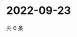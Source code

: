 # 2022-09-23

共 0 条

<!-- BEGIN WEIBO -->
<!-- 最后更新时间 Fri Sep 23 2022 21:39:06 GMT+0800 (China Standard Time) -->

<!-- END WEIBO -->
